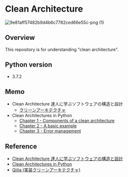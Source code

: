 # Clean Architecture
![9e81aff57482b9d4b6c7782ced66e55c-png (1)](https://user-images.githubusercontent.com/44774033/55669786-5e3f2700-58b6-11e9-93ef-96ee10d24100.png)

## Overview
This repository is for understanding "clean architecture".

## Python version
- 3.7.2

## Memo
- Clean Architecture 達人に学ぶソフトウェアの構造と設計
  - [クリーンアーキテクチャ](https://esa-pages.io/p/sharing/13096/posts/81/adbcc7d1228f77b039be.html)
- Clean Architectures in Python
  - [Chapter 1 - Components of a clean architecture](https://esa-pages.io/p/sharing/13096/posts/77/e9555c80213e3a06c79d.html)
  - [Chapter 2 - A basic example](https://esa-pages.io/p/sharing/13096/posts/78/87195b8d27503c153e86.html)
  - [Chapter 3 - Error management](https://esa-pages.io/p/sharing/13096/posts/79/f7d9081d5eed242e9160.html)

## Reference
- [Clean Architecture 達人に学ぶソフトウェアの構造と設計](https://www.amazon.co.jp/Clean-Architecture-%E9%81%94%E4%BA%BA%E3%81%AB%E5%AD%A6%E3%81%B6%E3%82%BD%E3%83%95%E3%83%88%E3%82%A6%E3%82%A7%E3%82%A2%E3%81%AE%E6%A7%8B%E9%80%A0%E3%81%A8%E8%A8%AD%E8%A8%88-Robert-C-Martin/dp/4048930656/ref=sr_1_1?__mk_ja_JP=%E3%82%AB%E3%82%BF%E3%82%AB%E3%83%8A&keywords=Clean+Architecture&qid=1571505401&sr=8-1)
- [Clean Architectures in Python](https://leanpub.com/clean-architectures-in-python)
- [Qiita (実装クリーンアーキテクチャ)](https://qiita.com/nrslib/items/a5f902c4defc83bd46b8)